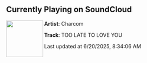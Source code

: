 ## Currently Playing on SoundCloud

[<img align="left" width="100" src="https://i1.sndcdn.com/artworks-2g2k9kBnzhF6tQWu-SUAHFw-t500x500.png">](https://soundcloud.com/charcom16/08fda4ef-a3c1-4454-aef2-9aa7c4564fd6)

**Artist**: Charcom 

**Track**: TOO LATE TO LOVE YOU

Last updated at 6/20/2025, 8:34:06 AM

